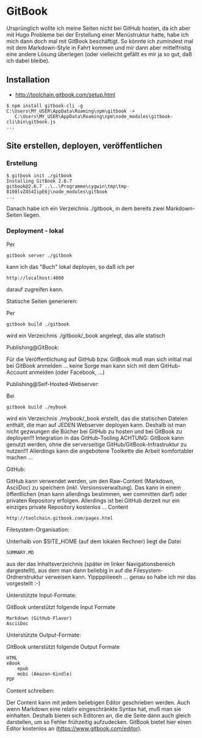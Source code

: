 # GitBook

Ursprünglich wollte ich meine Seiten nicht bei GitHub hosten, da ich aber mit Hugo Probleme bei der Erstellung einer Menüstruktur hatte, habe ich mich dann doch mal mit GitBook beschäftigt. So könnte ich zumindest mal mit dem Markdown-Style in Fahrt kommen und mir dann aber mittelfristig eine andere Lösung überlegen (oder vielleicht gefällt es mir ja so gut, daß ich dabei bleibe).

## Installation

* http://toolchain.gitbook.com/setup.html

```
$ npm install gitbook-cli -g
C:\Users\MY_USER\AppData\Roaming\npm\gitbook ->
   C:\Users\MY_USER\AppData\Roaming\npm\node_modules\gitbook-cli\bin\gitbook.js
...
```

## Site erstellen, deployen, veröffentlichen

### Erstellung

    $ gitbook init ./gitbook
    Installing GitBook 2.6.7
    gitbook@2.6.7 ..\..\Programme\cygwin\tmp\tmp-8108lvZ454IipE6j\node_modules\gitbook
    ...

Danach habe ich ein Verzeichnis ./gitbook, in dem bereits zwei Markdown-Seiten liegen.

### Deployment - lokal

Per

```
gitbook server ./gitbook
```
    
kann ich das "Buch" lokal deployen, so daß ich per

```
http://localhost:4000
```

darauf zugreifen kann.

Statische Seiten generieren:

Per

    gitbook build ./gitbook

wird ein Verzeichnis ./gitbook/_book angelegt, das alle statisch

Publishing@GitBook:

Für die Veröffentlichung auf GitHub bzw. GitBook muß man sich initial mal bei GitBook anmelden ... keine Sorge man kann sich mit dem GitHub-Account anmelden (oder Facebook, ...)

Publishing@Self-Hosted-Webserver:

Bei

    gitbook build ./mybook

wird ein Verzeichnis ./mybook/_book erstellt, das die statischen Dateien enthält, die man auf JEDEN Webserver deployen kann. Deshalb ist man nicht gezwungen die Bücher bei GitHub zu hosten und bei GitBook zu deployen!!!
Integration in das GitHub-Tooling
ACHTUNG: GitBook kann genutzt werden, ohne die serverseitige GitHub/GitBook-Infrastruktur zu nutzen!!! Allerdings kann die angebotene Toolkette die Arbeit komfortabler machen ...

GitHub:

GitHub kann verwendet werden, um den Raw-Content (Markdown, AsciiDoc) zu speichern (inkl. Versionsverwaltung). Das kann in einem öffentlichen (man kann allerdings bestimmen, wer committen darf) oder privaten Repository erfolgen. Allerdings ist bei GitHub derzeit nur ein einziges private Repository kostenlos ...
Content

    http://toolchain.gitbook.com/pages.html

Filesystem-Organisation:

Unterhalb von $SITE_HOME (auf dem lokalen Rechner) liegt die Datei

    SUMMARY.MD

aus der das Inhaltsverzeichnis (später im linker Navigationsbereich dargestellt), aus dem man dann beliebig in auf die Filesystem-Ordnerstruktur verweisen kann. Yippppiiieeeh ... genau so habe ich mir das vorgestellt :-)

Unterstützte Input-Formate:

GitBook unterstützt folgende Input Formate

    Markdown (GitHub-Flavor)
    AsciiDoc

Unterstützte Output-Formate:

GitBook unterstützt folgende Output Formate

    HTML
    eBook
        epub
        mobi (Amazon-Kindle)
    PDF

Content schreiben:

Der Content kann mit jedem beliebigen Editor geschrieben werden. Auch wenn Markdown eine relativ eingeschränkte Syntax hat, muß man sie einhalten. Deshalb bieten sich Editoren an, die die Seite dann auch gleich darstellen, um so Fehler frühzeitig aufzudecken. GitBook bietet hier einen Editor kostenlos an (https://www.gitbook.com/editor).


